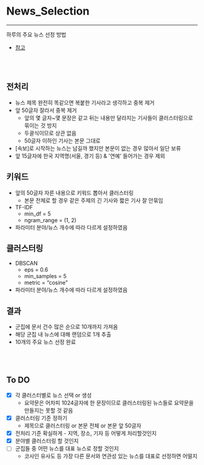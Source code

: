 # News_Selection
---
하루의 주요 뉴스 선정 방법
* [참고](https://hoonzi-text.tistory.com/19)

<br>
<br>

## 전처리

- 뉴스 제목 완전히 똑같으면 복붙한 기사라고 생각하고 중복 제거
- 앞 50글자 잘라서 중복 제거
    - 앞의 몇 글자~몇 문장은 같고 뒤는 내용만 달라지는 기사들이 클러스터링으로 묶이는 것 방지
    - 두괄식이므로 상관 없음
    - 50글자 이하인 기사는 본문 그대로
- [속보]로 시작하는 뉴스는 남길까 했지만 본문이 없는 경우 많아서 일단 보류
- 앞 15글자에 한국 지역명(서울, 경기 등) & '연예' 들어가는 경우 제외


## 키워드

- 앞의 50글자 자른 내용으로 키워드 뽑아서 클러스터링
    - 본문 전체로 할 경우 같은 주제의 긴 기사와 짧은 기사 잘 안묶임
- TF-IDF
    - min_df = 5
    - ngram_range = (1, 2)
- 파라미터 분야/뉴스 개수에 따라 다르게 설정하였음

## 클러스터링

- DBSCAN
    - eps = 0.6
    - min_samples = 5
    - metric = “cosine”
- 파라미터 분야/뉴스 개수에 따라 다르게 설정하였음

## 결과

- 군집에 문서 건수 많은 순으로 10개까지 가져옴
- 해당 군집 내 뉴스에 대해 랜덤으로 1개 추출
- 10개의 주요 뉴스 선정 완료




<br>
<br>

## To DO
- [X]  각 클러스터별로 뉴스 선택 or 생성
    - 요약문은 어차피 1024글자에 한 문장이므로 클러스터링된 뉴스들로 요약문을 만들지는 못할 것 같음
- [X]  클러스터링 기준 정하기
    - 제목으로 클러스터링 or 본문 전체 or 본문 앞 50글자
- [X]  전처리 기준 확실하게 - 지역, 장소, 기자 등 어떻게 처리할것인지
- [X]  분야별 클러스터링 할 것인지  
- [ ] 군집들 중 어떤 뉴스를 대표 뉴스로 정할 것인지
    - 코사인 유사도 등 가장 다른 문서와 연관성 있는 뉴스를 대표로 선정하면 어떨지

